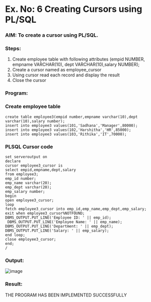 # Ex. No: 6 Creating Cursors using PL/SQL

### AIM: To create a cursor using PL/SQL.

### Steps:
1. Create employee table with following attributes (empid NUMBER, empname VARCHAR(10), dept VARCHAR(10),salary NUMBER);
2. Create a cursor named as employee_cursor
3. Using cursor read each record and display the result
4. Close the cursor

### Program:

### Create employee table
```
create table employee3(empid number,empname varchar(10),dept varchar(10),salary number);
insert into employee3 values(101,'Sadhana','Manager',80000);
insert into employee3 values(102,'Harshitha','HR',85000);
insert into employee3 values(103,'Rithika','IT',70000);
```

### PLSQL Cursor code
```
set serveroutput on
declare
cursor employee3_cursor is
select empid,empname,dept,salary
from employee3;
emp_id number;
emp_name varchar(20);
emp_dept varchar(20);
emp_salary number;
begin
open employee3_cursor;
loop
fetch employee3_cursor into emp_id,emp_name,emp_dept,emp_salary;
exit when employee3_cursor%NOTFOUND;
DBMS_OUTPUT.PUT_LINE('Employee ID: ' || emp_id);
 DBMS_OUTPUT.PUT_LINE('Employee Name: ' || emp_name);
DBMS_OUTPUT.PUT_LINE('Department: ' || emp_dept);
DBMS_OUTPUT.PUT_LINE('Salary: ' || emp_salary);
end loop;
close employee3_cursor;
end;
/
```
### Output:
![image](https://github.com/SanjithaBolisetti/Ex-no-6-Creating-Cursors-using-PL-SQL/assets/119393633/97e4f248-16e0-41c7-a1bd-f5855dd2e278)


### Result:
THE PROGRAM HAS BEEN IMPLEMENTED SUCCESSFULLY
